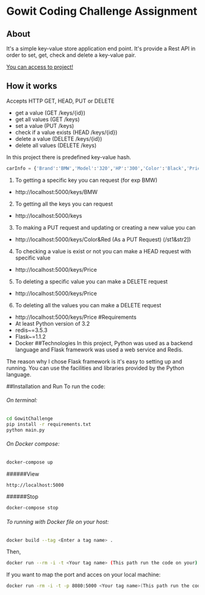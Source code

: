 # Gowit Coding Challenge Assignment
## About
It's a simple key-value store application end point. It's provide a Rest API in order to set, get, check and delete a key-value pair.

[You can access to project!](https://gowitchallenge.herokuapp.com/keys)
## How it works
Accepts HTTP GET, HEAD, PUT or DELETE
* get a value (GET /keys/{id})
* get all values (GET /keys)
* set a value (PUT /keys)
* check if a value exists (HEAD /keys/{id})
* delete a value (DELETE /keys/{id})
* delete all values (DELETE /keys)

In this project there is predefined key-value hash.

```python
carInfo = {'Brand':'BMW','Model':'320','HP':'300','Color':'Black','Price':'100000'}
```
1. To getting a specific key you can request (for exp BMW)
* http://localhost:5000/keys/BMW
2. To getting all the keys you can request
* http://localhost:5000/keys
3. To making a PUT request and updating or creating a new value you can
* http://localhost:5000/keys/Color&Red (As a PUT Request) (/st1&str2])
4. To checking a value is exist or not you can make a HEAD request with specific value
* http://localhost:5000/keys/Price
5. To deleting a specific value you can make a DELETE request
* http://localhost:5000/keys/Price
6. To deleting all the values you can make a DELETE request
* http://localhost:5000/keys/Price
#Requirements
* At least Python version of 3.2
* redis~=3.5.3
* Flask~=1.1.2
* Docker
##Technologies
In this project, Python was used as a backend language and Flask framework was used a web service and Redis.

The reason why I chose Flask framework is it's easy to setting up and running. You can use the facilities and libraries provided by the Python language.

##Installation and Run
To run the code:

###### On terminal:
 ```bash
cd GowitChallenge
pip install -r requirements.txt
python main.py
```

###### On Docker compose: 
```bash
docker-compose up
```
######View
```bash
http://localhost:5000
```
######Stop
```bash
docker-compose stop
```
###### To running with Docker file on your host: 
```bash
docker build --tag <Enter a tag name> .
```
Then,
```bash
docker run --rm -i -t <Your tag name> (This path run the code on your)
```
If you want to map the port and acces on your local machine:
```bash
docker run -rm -i -t -p 8080:5000 <Your tag name>(This path run the code on your)
```
